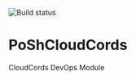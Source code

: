 ![Build status](https://ci.appveyor.com/api/github/webhook?id=b4b4ds9ah8b7kuq0)

# PoShCloudCords
CloudCords DevOps Module
